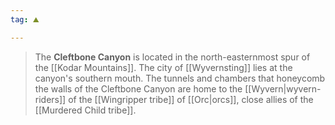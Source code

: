 ```yaml
---
tag: ⛰️️

---
```

> The **Cleftbone Canyon** is located in the north-easternmost spur of the [[Kodar Mountains]]. The city of [[Wyvernsting]] lies at the canyon's southern mouth. The tunnels and chambers that honeycomb the walls of the Cleftbone Canyon are home to the [[Wyvern|wyvern-riders]] of the [[Wingripper tribe]] of [[Orc|orcs]], close allies of the [[Murdered Child tribe]].








